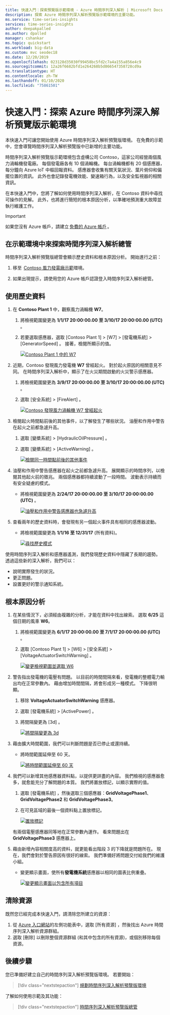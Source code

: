 ```yaml
---
title: 快速入門：探索預覽版示範環境 - Azure 時間序列深入解析 | Microsoft Docs
description: 探索 Azure 時間序列深入解析預覽版示範環境的主要功能。
ms.service: time-series-insights
services: time-series-insights
author: deepakpalled
ms.author: dpalled
manager: cshankar
ms.topic: quickstart
ms.workload: big-data
ms.custom: mvc seodec18
ms.date: 12/20/2019
ms.openlocfilehash: 023128d35030f99458bc5fd2c7a4a155a856e4c9
ms.sourcegitcommit: 12a26f6682bfd1e264268b5d866547358728cd9a
ms.translationtype: HT
ms.contentlocale: zh-TW
ms.lasthandoff: 01/10/2020
ms.locfileid: "75861501"
---
```

# <a name="quickstart-explore-the-azure-time-series-insights-preview-demo-environment"></a>快速入門：探索 Azure 時間序列深入解析預覽版示範環境

本快速入門可讓您開始使用 Azure 時間序列深入解析預覽版環境。 在免費的示範中，您會導覽時間序列深入解析預覽版中已新增的主要功能。

時間序列深入解析預覽版示範環境包含虛構公司 Contoso，這家公司經營兩個風力渦輪機發電廠。 每個發電廠各有 10 個渦輪機。 每台渦輪機都有 20 個感應器，每分鐘向 Azure IoT 中樞回報資料。 感應器會收集有關天氣狀況、葉片俯仰和偏擺位置的資訊。 此外也會記錄發電機效能、變速箱行為，以及安全監視器的相關資訊。

在本快速入門中，您將了解如何使用時間序列深入解析，在 Contoso 資料中尋找可操作的見解。 此外，也將進行簡短的根本原因分析，以準確地預測重大故障並執行維護工作。

> [!IMPORTANT]
> 如果您沒有 Azure 帳戶，請建立 [免費的 Azure 帳戶](https://azure.microsoft.com/free/?ref=microsoft.com&utm_source=microsoft.com&utm_medium=docs&utm_campaign=visualstudio) 。

## <a name="explore-the-time-series-insights-explorer-in-a-demo-environment"></a>在示範環境中來探索時間序列深入解析總管

時間序列深入解析預覽版總管會顯示歷史資料和根本原因分析。 開始進行之前：

1. 移至  [Contoso 風力發電廠示範](https://insights.timeseries.azure.com/preview/samples)環境。  

1. 如果出現提示，請使用您的 Azure 帳戶認證登入時間序列深入解析總管。

## <a name="work-with-historical-data"></a>使用歷史資料

1. 在 **Contoso Plant 1** 中，觀察風力渦輪機 **W7**。  

   1. 將檢視範圍變更為 **1/1/17 20:00:00.00 至 3/10/17 20:00:00.00 (UTC)** 。
   1. 若要選取感應器，選取 [Contoso Plant 1]   > [W7]   > [發電機系統]   > [GeneratorSpeed]  。 接著，檢閱所顯示的值。

      [![Contoso Plant 1 中的 W7](media/v2-update-quickstart/quick-start-generator-speed.png)](media/v2-update-quickstart/quick-start-generator-speed.png#lightbox)

1. 近期，Contoso 發現風力發電機 **W7** 曾經起火。 對於起火原因的相關意見不同。 在時間序列深入解析中，顯示了在火災期間啟動的火災警示感應器。

   1. 將檢視範圍變更為 **3/9/17 20:00:00.00 至 3/10/17 20:00:00.00 (UTC)** 。
   1. 選取 [安全系統]   > [FireAlert]  。

      [![Contoso 發現風力渦輪機 W7 曾經起火](media/v2-update-quickstart/quick-start-fire-alert.png)](media/v2-update-quickstart/quick-start-fire-alert.png#lightbox)

1. 檢閱起火時間點前後的其他事件，以了解發生了哪些狀況。 油壓和作用中警告在起火之前都急遽升高。

   1. 選取 [變槳系統]   > [HydraulicOilPressure]  。
   1. 選取 [變槳系統]   > [ActiveWarning]  。

      [![檢閱同一時間點前後的其他事件](media/v2-update-quickstart/quick-start-active-warning.png)](media/v2-update-quickstart/quick-start-active-warning.png#lightbox)

1. 油壓和作用中警告感應器在起火之前都急遽升高。 展開顯示的時間序列，以檢閱其他起火前的徵兆。 兩個感應器都持續波動了一段時間。 波動表示持續而有安全疑慮的模式。

    * 將檢視範圍變更為 **2/24/17 20:00:00.00 至 3/10/17 20:00:00.00 (UTC)** 。

      [![油壓和作用中警告感應器也急遽升高](media/v2-update-quickstart/quick-start-view-range.png)](media/v2-update-quickstart/quick-start-view-range.png#lightbox)

1. 查看兩年的歷史資料時，會發現有另一個起火事件具有相同的感應器波動。

    * 將檢視範圍變更為 **1/1/16 至 12/31/17** (所有資料)。

      [![尋找歷史模式](media/v2-update-quickstart/quick-start-expand-view-range.png)](media/v2-update-quickstart/quick-start-expand-view-range.png#lightbox)

使用時間序列深入解析和感應器遙測，我們發現歷史資料中隱藏了長期的趨勢。 透過這些新的深入解析，我們可以：

* 說明實際發生的狀況。
* 更正問題。
* 設置更好的警示通知系統。

## <a name="root-cause-analysis"></a>根本原因分析

1. 在某些情況下，必須經由複雜的分析，才能在資料中找出線索。 選取 **6/25** 這個日期的風車 **W6**。

    1. 將檢視範圍變更為 **6/1/17 20:00:00.00 至 7/1/17 20:00:00.00 (UTC)** 。
    1. 選取 [Contoso Plant 1]   > [W6]   > [安全系統]   > [VoltageActuatorSwitchWarning]  。

       [![變更檢視範圍並選取 W6](media/v2-update-quickstart/quick-start-voltage-switch-warning.png)](media/v2-update-quickstart/quick-start-voltage-switch-warning.png#lightbox)

1. 警告指出發電機的電壓有問題。 以目前的時間間隔來看，發電機的整體電力輸出均在正常參數內。 藉由增加時間間隔，將會形成另一種模式。 下降很明顯。

    1. 移除 **VoltageActuatorSwitchWarning** 感應器。
    1. 選取 [發電機系統]   > [ActivePower]  。
    1. 將間隔變更為 [3d]  。

       [![將間隔變更為 3d](media/v2-update-quickstart/quick-start-interval-change.png)](media/v2-update-quickstart/quick-start-interval-change.png#lightbox)

1. 藉由擴大時間範圍，我們可以判斷問題是否已停止或還持續。

    * 將時間範圍延伸至 60 天。

      [![將時間範圍延伸至 60 天](media/v2-update-quickstart/quick-start-expand-interval-range.png)](media/v2-update-quickstart/quick-start-expand-interval-range.png#lightbox)

1. 我們可以新增其他感應器資料點，以提供更詳盡的內容。 我們檢視的感應器愈多，就愈能充分了解問題的本質。 我們將置放標記，以顯示實際的值。 

    1. 選取 [發電機系統]  ，然後選取三個感應器：**GridVoltagePhase1**、**GridVoltagePhase2** 和 **GridVoltagePhase3**。
    1. 在可見區域的最後一個資料點上置放標記。

       [![置放標記](media/v2-update-quickstart/quick-start-drop-marker.png)](media/v2-update-quickstart/quick-start-drop-marker.png#lightbox)

    有兩個電壓感應器同等地在正常參數內運作。 看來問題出在 **GridVoltagePhase3** 感應器上。

1. 藉由新增內容相關度高的資料，就更能看出階段 3 的下降就是問題所在。 現在，我們會對於警告原因有很好的線索。 我們準備好將問題交付給我們的維護小組。  

    * 變更顯示畫面，使所有**發電機系統**感應器以相同的圖表比例重疊。

      [![變更顯示畫面以包含所有項目](media/v2-update-quickstart/quick-start-generator-system.png)](media/v2-update-quickstart/quick-start-generator-system.png#lightbox)

## <a name="clean-up-resources"></a>清除資源

既然您已經完成本快速入門，請清除您所建立的資源：

1. 從 [Azure 入口網站](https://portal.azure.com)的左側功能表中，選取 [所有資源]  ，然後找出 Azure 時間序列深入解析資源群組。
1. 選取 [刪除]  以刪除整個資源群組 (和其中包含的所有資源)，或個別移除每個資源。

## <a name="next-steps"></a>後續步驟

您已準備好建立自己的時間序列深入解析預覽版環境。 若要開始：

> [!div class="nextstepaction"]
> [規劃時間序列深入解析預覽版環境](time-series-insights-update-plan.md)

了解如何使用示範及其功能：

> [!div class="nextstepaction"]
> [時間序列深入解析預覽版總管](time-series-insights-update-explorer.md)